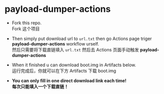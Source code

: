 # payload-dumper-actions

- Fork this repo.  
Fork 这个项目

- Then simply put download url to `url.txt` then go Actions page triger **payload-dumper-actions** workflow urself.  
然后只需要将下载直链填入 `url.txt` 然后去 Actions 页面手动触发 **payload-dumper-actions**  

- When it finished u can download boot.img in Artifacts below.  
运行完成后，你就可以在下方 Artifacts 下载 boot.img

- **You can only fill in one direct download link each time!**  
**每次只能填入一个下载直链！**  